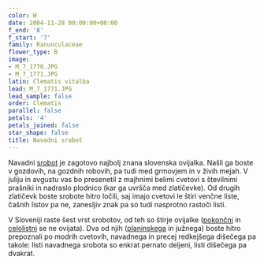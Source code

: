 ```yaml
---
color: W
date: 2004-11-28 00:00:00+00:00
f_end: '8'
f_start: '7'
family: Ranunculaceae
flower_type: B
image:
- M_7_1770.JPG
- M_7_1771.JPG
latin: Clematis vitalba
lead: M_7_1771.JPG
lead_sample: false
order: Clematis
parallel: false
petals: '4'
petals_joined: false
star_shape: false
title: Navadni srobot
---
```

Navadni [srobot](../genus/clematis/) je zagotovo najbolj znana slovenska ovijalka. Našli ga boste v gozdovih, na gozdnih robovih, pa tudi med grmovjem in v živih mejah. V juliju in avgustu vas bo presenetil z majhnimi belimi cvetovi s številnimi prašniki in nadraslo plodnico (kar ga uvršča med zlatičevke). Od drugih zlatičevk boste srobote hitro ločili, saj imajo cvetovi le štiri venčne liste, čašnih listov pa ne, zanesljiv znak pa so tudi nasprotno rastoči listi.

V Sloveniji raste šest vrst srobotov, od teh so štirje ovijalke ([pokončni](../clematisrecta/) in [celolistni](../clematisintegrifolia/) se ne ovijata). Dva od njih ([planinskega](../clematisalpina/) in južnega) boste hitro prepoznali po modrih cvetovih, navadnega in precej redkejšega dišečega pa takole: listi navadnega srobota so enkrat pernato deljeni, listi dišečega pa dvakrat.
